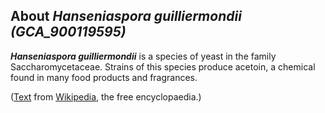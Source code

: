 About *Hanseniaspora guilliermondii (GCA\_900119595)* 
-----------------------------------------------------



***Hanseniaspora guilliermondii*** is a species of yeast in the family
Saccharomycetaceae. Strains of this species produce acetoin, a chemical
found in many food products and fragrances.

([Text](http://en.wikipedia.org/wiki/Hanseniaspora_guilliermondii) from
[Wikipedia](http://en.wikipedia.org/), the free encyclopaedia.)
